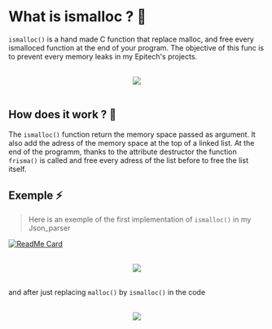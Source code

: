 # What is ismalloc ? 🧠 

`ismalloc()` is a hand made C function that replace malloc, and free every ismalloced function at the end of your program.
The objective of this func is to prevent every memory leaks in my Epitech's projects.

<p align="center">
    <br/>
  <image src="./images/screen1png.png" />
  <br/>
  <br/>
</p>

## How does it work ? 🔩

The `ismalloc()` function return the memory space passed as argument. It also add the adress of the memory space at the top of a linked list.
At the end of the programm, thanks to the attribute destructor the function `frisma()` is called and free every adress of the list before to 
free the list itself.

## Exemple ⚡

>Here is an exemple of the first implementation of `ismalloc()` in my Json_parser
>
[![ReadMe Card](https://github-readme-stats.vercel.app/api/pin/?username=Doozers&repo=Json_parser&theme=gruvbox&hide_border=false)](https://github.com/Doozers/Json_parser)

<p align="center">
    <br/>
  <image src="./images/leaks1.png" />
  <br/>
  <br/>
</p>

and after just replacing `malloc()` by `ismalloc()` in the code

<p align="center">
    <br/>
  <image src="./images/leaks2.png" />
  <br/>
  <br/>
</p>
